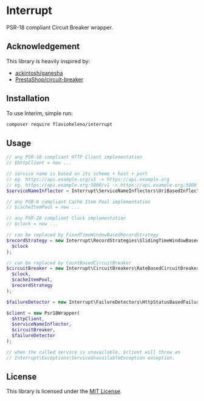 # Interrupt

PSR-18 compliant Circuit Breaker wrapper.

## Acknowledgement

This library is heavily inspired by:

* [ackintosh/ganesha](https://github.com/ackintosh/ganesha)
* [PrestaShop/circuit-breaker](https://github.com/PrestaShop/circuit-breaker)

## Installation

To use Interim, simple run:

```bash
composer require flavioheleno/interrupt
```

## Usage

```php
// any PSR-18 compliant HTTP Client implementation
// $httpClient = new ...

// service name is based on its scheme + host + port
// eg. https://api.example.org/v1 -> https://api.example.org
// eg. https://api.example.org:5000/v1 -> https://api.example.org:5000
$serviceNameInflector = Interrupt\ServiceNameInflectors\UriBasedInflector();

// any PSR-6 compliant Cache Item Pool implementation
// $cacheItemPool = new ...

// any PSR-20 compliant Clock implementation
// $clock = new ...

// can be replaced by FixedTimeWindowBasedRecordStrategy
$recordStrategy = new Interrupt\RecordStrategies\SlidingTimeWindowBasedRecordStrategy(
  $clock
);

// can be replaced by CountBasedCircuitBreaker
$circuitBreaker = new Interrupt\CircuitBreakers\RateBasedCircuitBreaker(
  $clock,
  $cacheItemPool,
  $recordStrategy
);

$failureDetector = new Interrupt\FailureDetectors\HttpStatusBasedFailureDetector();

$client = new Psr18Wrapper(
  $httpClient,
  $serviceNameInflector,
  $circuitBreaker,
  $failureDetector
);

// when the called service is unavailable, $client will throw an
// Interrupt\Exceptions\ServiceUnavailableException exception.
```

## License

This library is licensed under the [MIT License](LICENSE).
